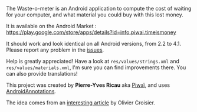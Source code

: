 The Waste-o-meter is an Android application to compute the cost of waiting for your computer, and what material you could buy with this lost money.

It is available on the Android Market : https://play.google.com/store/apps/details?id=info.piwai.timeismoney

It should work and look identical on all Android versions, from 2.2 to 4.1. Please report any problem in the [issues](https://github.com/pyricau/waste-o-meter/issues).

Help is greatly appreciated! Have a look at `res/values/strings.xml` and `res/values/materials.xml`, I'm sure you can find improvements there. You can also provide translations!

This project was created by **Pierre-Yves Ricau** aka [Piwaï](http://piwai.info), and uses [AndroidAnnotations](http://androidannotations.org).

The idea comes from an [interesting article](http://thecodersbreakfast.net/index.php?post/2012/08/26/equipez-vos-d%C3%A9veloppeurs) by Olivier Croisier.